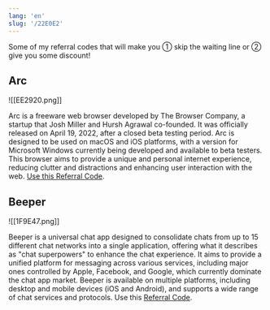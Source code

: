 ```yaml
---
lang: 'en'
slug: '/22E0E2'
---
```


Some of my referral codes that will make you ① skip the waiting line or ② give you some discount!

## Arc

![[EE2920.png]]

Arc is a freeware web browser developed by The Browser Company, a startup that Josh Miller and Hursh Agrawal co-founded. It was officially released on April 19, 2022, after a closed beta testing period. Arc is designed to be used on macOS and iOS platforms, with a version for Microsoft Windows currently being developed and available to beta testers​​. This browser aims to provide a unique and personal internet experience, reducing clutter and distractions and enhancing user interaction with the web. [Use this Referral Code](https://arc.net/gift/64827d54).

## Beeper

![[1F9E47.png]]

Beeper is a universal chat app designed to consolidate chats from up to 15 different chat networks into a single application, offering what it describes as "chat superpowers" to enhance the chat experience. It aims to provide a unified platform for messaging across various services, including major ones controlled by Apple, Facebook, and Google, which currently dominate the chat app market. Beeper is available on multiple platforms, including desktop and mobile devices (iOS and Android), and supports a wide range of chat services and protocols. Use this [Referral Code](https://refer.beeper.com/wtCcjP).
